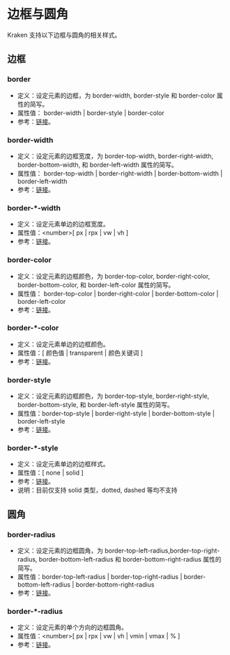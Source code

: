 # 边框与圆角

Kraken 支持以下边框与圆角的相关样式。

## 边框

### border

- 定义：设定元素的边框，为 border-width, border-style 和 border-color 属性的简写。
- 属性值： border-width | border-style | border-color
- 参考：[链接](https://developer.mozilla.org/zh-CN/docs/Web/CSS/border)。

### border-width

- 定义：设定元素的边框宽度，为 border-top-width, border-right-width, border-bottom-width, 和 border-left-width 属性的简写。
- 属性值： border-top-width | border-right-width | border-bottom-width | border-left-width
- 参考：[链接](https://developer.mozilla.org/zh-CN/docs/Web/CSS/border-width)。

### border-\*-width

- 定义：设定元素单边的边框宽度。
- 属性值：\<number>[ px | rpx | vw | vh ]
- 参考：[链接](https://developer.mozilla.org/zh-CN/docs/Web/CSS/border-width)。

### border-color

- 定义：设定元素的边框颜色，为 border-top-color, border-right-color, border-bottom-color, 和 border-left-color 属性的简写。
- 属性值： border-top-color | border-right-color | border-bottom-color | border-left-color
- 参考：[链接](https://developer.mozilla.org/zh-CN/docs/Web/CSS/border-color)。

### border-\*-color

- 定义：设定元素单边的边框颜色。
- 属性值：[ 颜色值 | transparent | 颜色关键词 ]
- 参考：[链接](https://developer.mozilla.org/zh-CN/docs/Web/CSS/border-color)。

### border-style

- 定义：设定元素的边框颜色，为 border-top-style, border-right-style, border-bottom-style, 和 border-left-style 属性的简写。
- 属性值：border-top-style | border-right-style | border-bottom-style | border-left-style
- 参考：[链接](https://developer.mozilla.org/zh-CN/docs/Web/CSS/border-style)。

### border-\*-style

- 定义：设定元素单边的边框样式。
- 属性值：[ none | solid ]
- 参考：[链接](https://developer.mozilla.org/zh-CN/docs/Web/CSS/border-style)。
- 说明：目前仅支持 solid 类型，dotted, dashed 等均不支持

## 圆角

### border-radius

- 定义：设定元素的边框圆角，为 border-top-left-radius,border-top-right-radius, border-bottom-left-radius 和 border-bottom-right-radius 属性的简写。
- 属性值：border-top-left-radius | border-top-right-radius | border-bottom-left-radius | border-bottom-right-radius
- 参考：[链接](https://developer.mozilla.org/zh-CN/docs/Web/CSS/border-radius)。

### border-\*-radius

- 定义：设定元素的单个方向的边框圆角。
- 属性值：\<number>[ px | rpx | vw | vh | vmin | vmax | % ]
- 参考：[链接](https://developer.mozilla.org/zh-CN/docs/Web/CSS/border-radius)。
